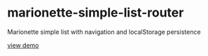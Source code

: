marionette-simple-list-router
=============================

Marionette simple list with navigation and localStorage persistence

[view demo](https://rawgithub.com/slopen/marionette-simple-list-router/master/index.html)
